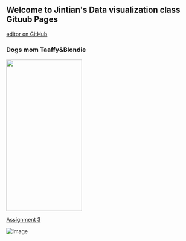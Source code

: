 ## Welcome to Jintian's Data visualization class Gituub Pages

[editor on GitHub](https://github.com/GoldenSweet/Jin_Data_Visualization.github.io/edit/gh-pages/index.md)

### Dogs mom Taaffy&Blondie 

<img src="https://camo.githubusercontent.com/..." data-canonical-src="https://user-images.githubusercontent.com/90234175/135915190-f6f7ba79-de8e-48a6-bb23-5f6f3921ca43.png" width="200" height="400" />

[Assignment 3]()





![Image](src)
```


